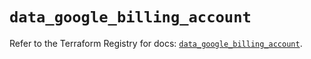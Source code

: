 # `data_google_billing_account`

Refer to the Terraform Registry for docs: [`data_google_billing_account`](https://registry.terraform.io/providers/hashicorp/google-beta/5.30.0/docs/data-sources/google_billing_account).
